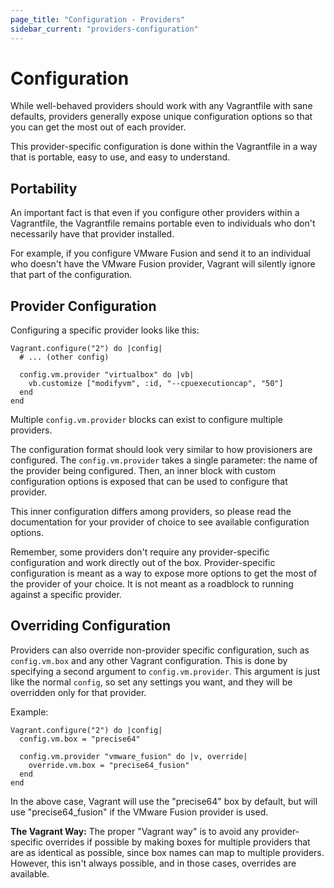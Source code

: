 ```yaml
---
page_title: "Configuration - Providers"
sidebar_current: "providers-configuration"
---
```


# Configuration

While well-behaved providers should work with any Vagrantfile with sane
defaults, providers generally expose unique configuration
options so that you can get the most out of each provider.

This provider-specific configuration is done within the Vagrantfile
in a way that is portable, easy to use, and easy to understand.

## Portability

An important fact is that even if you configure other providers within
a Vagrantfile, the Vagrantfile remains portable even to individuals who
don't necessarily have that provider installed.

For example, if you configure VMware Fusion and send it to an individual
who doesn't have the VMware Fusion provider, Vagrant will silently ignore
that part of the configuration.

## Provider Configuration

Configuring a specific provider looks like this:

```
Vagrant.configure("2") do |config|
  # ... (other config)

  config.vm.provider "virtualbox" do |vb|
    vb.customize ["modifyvm", :id, "--cpuexecutioncap", "50"]
  end
end
```

Multiple `config.vm.provider` blocks can exist to configure multiple
providers.

The configuration format should look very similar to how provisioners
are configured. The `config.vm.provider` takes a single parameter: the
name of the provider being configured. Then, an inner block with custom
configuration options is exposed that can be used to configure that
provider.

This inner configuration differs among providers, so please read the
documentation for your provider of choice to see available configuration
options.

Remember, some providers don't require any provider-specific configuration
and work directly out of the box. Provider-specific configuration is meant
as a way to expose more options to get the most of the provider of your
choice. It is not meant as a roadblock to running against a specific provider.

## Overriding Configuration

Providers can also override non-provider specific configuration, such
as `config.vm.box` and any other Vagrant configuration. This is done by
specifying a second argument to `config.vm.provider`. This argument is
just like the normal `config`, so set any settings you want, and they will
be overridden only for that provider.

Example:

```
Vagrant.configure("2") do |config|
  config.vm.box = "precise64"

  config.vm.provider "vmware_fusion" do |v, override|
    override.vm.box = "precise64_fusion"
  end
end
```

In the above case, Vagrant will use the "precise64" box by default, but
will use "precise64_fusion" if the VMware Fusion provider is used.

<div class="alert alert-info">
	<p>
		<strong>The Vagrant Way:</strong> The proper "Vagrant way" is to
		avoid any provider-specific overrides if possible by making boxes
		for multiple providers that are as identical as possible, since box
		names can map to multiple providers. However, this isn't always possible,
		and in those cases, overrides are available.
	</p>
</div>

